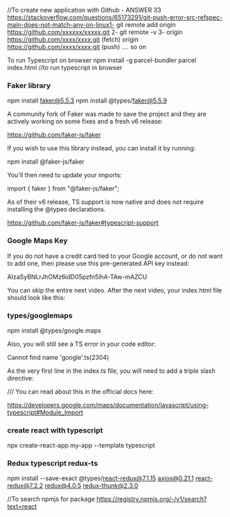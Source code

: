//To create new application with Github - ANSWER 33
https://stackoverflow.com/questions/65173291/git-push-error-src-refspec-main-does-not-match-any-on-linux1- git remote add origin https://github.com/xxxxxx/xxxxx.git
2- git remote -v
3- origin https://github.com/xxxx/xxxx.git (fetch)
origin https://github.com/xxxx/xxxx.git (push)
…. so on

To run Typescript on browser
npm install -g parcel-bundler
parcel index.html //to run typescript in browser

### Faker library

npm install faker@5.5.3
npm install @types/faker@5.5.9

A community fork of Faker was made to save the project and they are actively working on some fixes and a fresh v6 release:

https://github.com/faker-js/faker

If you wish to use this library instead, you can install it by running:

npm install @faker-js/faker

You'll then need to update your imports:

import { faker } from "@faker-js/faker";

As of their v6 release, TS support is now native and does not require installing the @types declarations.

https://github.com/faker-js/faker#typescript-support

### Google Maps Key

If you do not have a credit card tied to your Google account, or do not want to add one, then please use this pre-generated API key instead:

AIzaSyBNLrJhOMz6idD05pzfn5lhA-TAw-mAZCU

You can skip the entire next video. After the next video, your index.html file should look like this:

<html>
  <body>
    <script src="https://maps.googleapis.com/maps/api/js?key=AIzaSyBNLrJhOMz6idD05pzfn5lhA-TAw-mAZCU"></script>
    <script src="./src/index.ts"></script>
  </body>
</html>

### types/googlemaps

npm install @types/google.maps

Also, you will still see a TS error in your code editor:

Cannot find name 'google'.ts(2304)

As the very first line in the index.ts file, you will need to add a triple slash directive:

/// <reference types="@types/google.maps" />
You can read about this in the official docs here:

https://developers.google.com/maps/documentation/javascript/using-typescript#Module_Import

### create react with typescript

npx create-react-app my-app --template typescript

### Redux typescript redux-ts

npm install --save-exact @types/react-redux@7.1.15 axios@0.21.1 react-redux@7.2.2 redux@4.0.5 redux-thunk@2.3.0

//To search npmjs for package
https://registry.npmjs.org/-/v1/search?text=react
